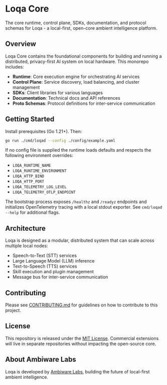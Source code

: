# Loqa Core

The core runtime, control plane, SDKs, documentation, and protocol schemas for Loqa - a local-first, open-core ambient intelligence platform.

## Overview

Loqa Core contains the foundational components for building and running a distributed, privacy-first AI system on local hardware. This monorepo includes:

- **Runtime**: Core execution engine for orchestrating AI services
- **Control Plane**: Service discovery, load balancing, and cluster management
- **SDKs**: Client libraries for various languages
- **Documentation**: Technical docs and API references
- **Proto Schemas**: Protocol definitions for inter-service communication

## Getting Started

Install prerequisites (Go 1.21+). Then:

```bash
go run ./cmd/loqad --config ./config/example.yaml
```

If no config file is supplied the runtime loads defaults and respects the following environment overrides:

- `LOQA_RUNTIME_NAME`
- `LOQA_RUNTIME_ENVIRONMENT`
- `LOQA_HTTP_BIND`
- `LOQA_HTTP_PORT`
- `LOQA_TELEMETRY_LOG_LEVEL`
- `LOQA_TELEMETRY_OTLP_ENDPOINT`

The bootstrap process exposes `/healthz` and `/readyz` endpoints and initializes OpenTelemetry tracing with a local stdout exporter. See `cmd/loqad --help` for additional flags.

## Architecture

Loqa is designed as a modular, distributed system that can scale across multiple local nodes:

- Speech-to-Text (STT) services
- Large Language Model (LLM) inference
- Text-to-Speech (TTS) services
- Skill execution and plugin management
- Message bus for inter-service communication

## Contributing

Please see [CONTRIBUTING.md](CONTRIBUTING.md) for guidelines on how to contribute to this project.

## License

This repository is released under the [MIT License](LICENSE). Commercial extensions will live in separate repositories without impacting the open-source core.

## About Ambiware Labs

Loqa is developed by [Ambiware Labs](https://ambiware.ai), building the future of local-first ambient intelligence.
